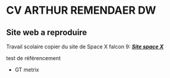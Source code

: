# CV ARTHUR REMENDAER DW

## Site web a reproduire

Travail scolaire copier du site de Space X falcon 9: ***[Site space X](https://www.spacex.com/vehicles/falcon-9/)***

test de référencement 

* GT metrix

